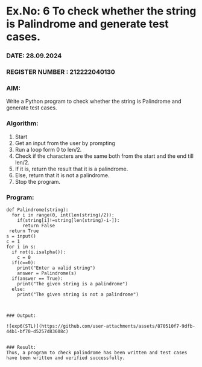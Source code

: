 # Ex.No: 6 To check whether the string is Palindrome and generate test cases.

### DATE: 28.09.2024                                                                           
### REGISTER NUMBER : 212222040130
### AIM: 
Write a Python program to check whether the string is Palindrome and generate test cases. 
### Algorithm:
1. Start
2. Get an input from the user by prompting 
3. Run a loop form 0 to len/2.
4. Check if the characters are the same both from the start and the end till len/2. 
5. If it is, return the result that it is a palindrome.
6. Else, return that it is not a palindrome. 
7. Stop the program.
### Program:
```
def Palindrome(string): 
  for i in range(0, int(len(string)/2)): 
    if(string[i]!=string[len(string)-i-]): 
      return False 
 return True 
s = input() 
c = 1 
for i in s: 
  if not(i.isalpha()): 
    c = 0 
  if(c==0): 
    print("Enter a valid string") 
    answer = Palindrome(s) 
  if(answer == True): 
    print("The given string is a palindrome") 
  else: 
    print("The given string is not a palindrome")



### Output:

![exp6(STL)](https://github.com/user-attachments/assets/870510f7-9dfb-44b1-bf70-d5257d83608c)


### Result:
Thus, a program to check palindrome has been written and test cases have been written and verified successfully.

